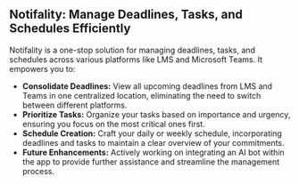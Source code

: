 ## Notifality: Manage Deadlines, Tasks, and Schedules Efficiently

Notifality is a one-stop solution for managing deadlines, tasks, and schedules across various platforms like LMS and Microsoft Teams. It empowers you to:

-   **Consolidate Deadlines:** View all upcoming deadlines from LMS and Teams in one centralized location, eliminating the need to switch between different platforms.
-   **Prioritize Tasks:** Organize your tasks based on importance and urgency, ensuring you focus on the most critical ones first.
-   **Schedule Creation:** Craft your daily or weekly schedule, incorporating deadlines and tasks to maintain a clear overview of your commitments.
-   **Future Enhancements:** Actively working on integrating an AI bot within the app to provide further assistance and streamline the management process.
